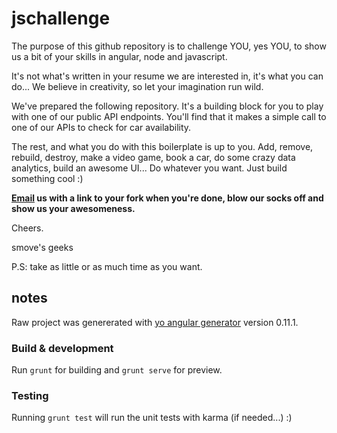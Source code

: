 # jschallenge

The purpose of this github repository is to challenge YOU, yes YOU, to show us a bit of your skills in angular, node and javascript.

It's not what's written in your resume we are interested in, it's what you can do...
We believe in creativity, so let your imagination run wild.

We've prepared the following repository. It's a building block for you to play with one of our public API endpoints. You'll find that it makes a simple call to one of our APIs to check for car availability.

The rest, and what you do with this boilerplate is up to you. Add, remove, rebuild, destroy, make a video game, book a car, do some crazy data analytics, build an awesome UI... Do whatever you want. Just build something cool :)

**[Email](mailto://hr@smove.sg) us with a link to your fork when you're done, blow our socks off and show us your awesomeness.**

Cheers.

smove's geeks

P.S: take as little or as much time as you want.


## notes
Raw project was genererated with [yo angular generator](https://github.com/yeoman/generator-angular)
version 0.11.1.

### Build & development

Run `grunt` for building and `grunt serve` for preview.

### Testing

Running `grunt test` will run the unit tests with karma (if needed...) :)
